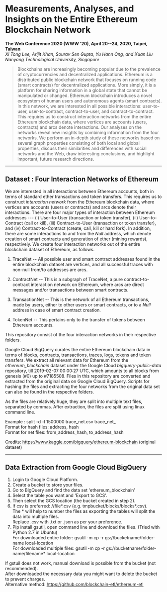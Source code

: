 # Measurements, Analyses, and Insights on the Entire Ethereum Blockchain Network
**The Web Conference 2020 (WWW '20), April 20--24, 2020, Taipei, Taiwan**     
*Xi Tong Lee, Arijit Khan, Sourav Sen Gupta, Yu Hann Ong, and Xuan Liu*    
*Nanyang Technological University, Singapore*

> Blockchains are increasingly becoming popular due to the prevalence of cryptocurrencies and decentralized applications.  Ethereum is a distributed public blockchain network that focuses on running code (smart contracts) for decentralized applications. More simply, it is a platform for sharing information in a global state that cannot be manipulated or changed. Ethereum blockchain introduces a novel ecosystem of human users and autonomous agents (smart contracts). In this network, we are interested in all possible interactions: user-to-user, user-to-contract, contract-to-user, and contract-to-contract. This requires us to construct interaction networks from the entire Ethereum blockchain data, where vertices are accounts (users, contracts) and arcs denote interactions. Our analyses on the networks reveal new insights by combining information from the four networks. We perform an in-depth study of these networks based on several graph properties consisting of both local and global properties, discuss their similarities and differences with social networks and the Web, draw interesting conclusions, and highlight important, future research directions.    

---

## Dataset : Four Interaction Networks of Ethereum

We are interested in all interactions between Ethereum accounts, both in terms of standard ether transactions and token transfers. This requires us to construct *interaction network* from the Ethereum blockchain data, where vertices are accounts (users or contracts) and arcs denote their interactions. There are four major types of interaction between Ethereum addresses --- (i) User-to-User (transaction or token transfer), (ii) User-to-Contract (call or kill), (iii) Contract-to-User (transaction or token transfer), and (iv) Contract-to-Contract (create, call, kill or hard fork). In addition, there are some interactions to and from the *Null* address, which denote creation of smart contracts and generation of ether (mining rewards), respectively. We create four interaction networks out of the entire blockchain dataset of Ethereum, as follows.

1. TraceNet -- All possible user and smart contract addresses found in the entire blockchain dataset are vertices, and all successful traces with non-null from/to addresses are arcs.

2. ContractNet -- This is a subgraph of TraceNet, a pure contract-to-contract interaction network on Ethereum, where arcs are direct messages and/or transactions between smart contracts.

3. TransactionNet -- This is the network of all Ethereum transactions, made by users, either to other users or smart contracts, or to a *Null* address in case of smart contract creation.

4. TokenNet -- This pertains only to the transfer of tokens between Ethereum accounts.

This repository consist of the four interaction networks in their respective folders. 

Google Cloud BigQuery curates the entire Ethereum blockchain data in terms of blocks, contracts, transactions, traces, logs, tokens and token transfers. We extract all relevant data for Ethereum from the *ethereum_blockchain* dataset under the Google Cloud *bigquery-public-data* repository, till 2019-02-07 00:00:27 UTC, which amounts to all blocks from genesis (#0) up to #7185508. Files in this repository are converted and extracted from the original data on Google Cloud BigQuery. Scripts for hashing the files and extracting the four networks from the original data set can also be found in the respective folders.

As the files are relatively huge, they are split into multiple text files, separated by commas. After extraction, the files are split using linux command line. 

Example : split -d -l 1500000 trace_net.csv trace_net_       
Format for hash files: address, hash      
Format for net files: from_address_hash, to_address_hash      

Credits:
https://www.kaggle.com/bigquery/ethereum-blockchain (original dataset)

---

## Data Extraction from Google Cloud BigQuery

1. Login to Google Cloud Platform. 
2. Create a bucket to store your files.
2. Go to BigQuery and find the data set 'ethereum_blockchain'
3. Select the table you want and 'Export to GCS'.
4. Then select the GCS location (the bucket created in step 2). 
5. If csv is preferred: <bucket>/<folder>/file*.csv (e.g. tmpbucket/blocks/blocks*.csv). <bR>
   The * will help to number the files as exporting the tables will split the data into multiple files. <br>
   Replace .csv with .txt or .json as per your preference.
6. Pip install gsutil, open command line and download the files. (Tried with Python 2.7 in Ubuntu)<br>
   For downloaded entire folder: gsutil -m cp -r gs://bucketname/folder-name local-location <br>
   For downloaded multiple files: gsutil -m cp -r gs://bucketname/folder-name/filename* local-location<br>

If gstuil does not work, manual download is possible from the bucket (not recommended).<br>
After downloaded the necessary data you might want to delete the bucket to prevent charges.<br>
Alternative method: https://github.com/blockchain-etl/ethereum-etl <br>


   
